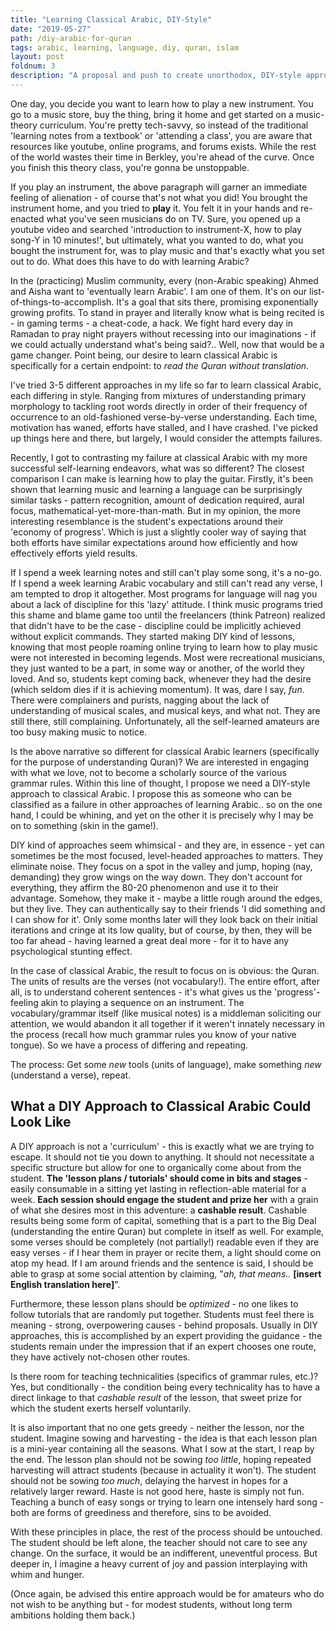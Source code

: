 ```yaml
---
title: "Learning Classical Arabic, DIY-Style"
date: "2019-05-27"
path: /diy-arabic-for-quran
tags: arabic, learning, language, diy, quran, islam
layout: post
foldnum: 3
description: "A proposal and push to create unorthodox, DIY-style approaches to  (literally) understand the Quran."
---
```


One day, you decide you want to learn how to play a new instrument. You go to a music store, buy the thing, bring it home and get started on a music-theory curriculum. You're pretty tech-savvy, so instead of the traditional 'learning notes from a textbook' or 'attending a class', you are aware that resources like youtube, online programs, and forums exists. While the rest of the world wastes their time in Berkley, you're ahead of the curve. Once you finish this theory class, you're gonna be unstoppable.

If you play an instrument, the above paragraph will garner an immediate feeling of alienation - of course that's not what you did! You brought the instrument home, and you tried to **play** it. You felt it in your hands and re-enacted what you've seen musicians do on TV. Sure, you opened up a youtube video and searched 'introduction to instrument-X, how to play song-Y in 10 minutes!', but ultimately, what you wanted to do, what you bought the instrument for, was to play music and that's exactly what you set out to do. What does this have to do with learning Arabic?

In the (practicing) Muslim community, every (non-Arabic speaking) Ahmed and Aisha want to 'eventually learn Arabic'. I am one of them. It's on our list-of-things-to-accomplish. It's a goal that sits there, promising exponentially growing profits. To stand in prayer and literally know what is being recited is - in gaming terms - a cheat-code, a hack. We fight hard every day in Ramadan to pray night prayers without recessing into our imaginations - if we could actually understand what's being said?.. Well, now that would be a game changer. Point being, our desire to learn classical Arabic is specifically for a certain endpoint: to *read the Quran without translation*.

I've tried 3-5 different approaches in my life so far to learn classical Arabic, each differing in style. Ranging from mixtures of understanding primary morphology to tackling root words directly in order of their frequency of occurrence to an old-fashioned verse-by-verse understanding. Each time, motivation has waned, efforts have stalled, and I have crashed. I've picked up things here and there, but largely, I would consider the attempts failures.

Recently, I got to contrasting my failure at classical Arabic with my more successful self-learning endeavors, what was so different? The closest comparison I can make is learning how to play the guitar. Firstly, it's been shown that learning music and learning a language can be surprisingly similar tasks - pattern recognition, amount of dedication required, aural focus, mathematical-yet-more-than-math. But in my opinion, the more interesting resemblance is the student's expectations around their 'economy of progress'. Which is just a slightly cooler way of saying that both efforts have similar expectations around how efficiently and how effectively efforts yield results.

If I spend a week learning notes and still can't play some song, it's a no-go. If I spend a week learning Arabic vocabulary and still can't read any verse, I am tempted to drop it altogether. Most programs for language will nag you about a lack of discipline for this 'lazy' attitude. I think music programs tried this shame and blame game too until the freelancers (think Patreon) realized that didn't have to be the case - discipline could be implicitly achieved without explicit commands. They started making DIY kind of lessons, knowing that most people roaming online trying to learn how to play music were not interested in becoming legends. Most were recreational musicians, they just wanted to be a part, in some way or another, of the world they loved. And so, students kept coming back, whenever they had the desire (which seldom dies if it is achieving momentum). It was, dare I say, *fun*. There were complainers and purists, nagging about the lack of understanding of musical scales, and musical keys, and what not. They are still there, still complaining. Unfortunately, all the self-learned amateurs are too busy making music to notice.

Is the above narrative so different for classical Arabic learners (specifically for the purpose of understanding Quran)? We are interested in engaging with what we love, not to become a scholarly source of the various grammar rules. Within this line of thought, I propose we need a DIY-style approach to classical Arabic. I propose this as someone who can be classified as a failure in other approaches of learning Arabic.. so on the one hand, I could be whining, and yet on the other it is precisely why I may be on to something (skin in the game!).

DIY kind of approaches seem whimsical - and they are, in essence - yet can sometimes be the most focused, level-headed approaches to matters. They eliminate noise. They focus on a spot in the valley and jump, hoping (nay, demanding) they grow wings on the way down. They don't account for everything, they affirm the 80-20 phenomenon and use it to their advantage. Somehow, they make it - maybe a little rough around the edges, but they live. They can authentically say to their friends 'I did something and I can show for it'. Only some months later will they look back on their initial iterations and cringe at its low quality, but of course, by then, they will be too far ahead - having learned a great deal more - for it to have any psychological stunting effect.

In the case of classical Arabic, the result to focus on is obvious: the Quran. The units of results are the verses (not vocabulary!). The entire effort, after all, is to understand coherent sentences - it's what gives us the 'progress'-feeling akin to playing a sequence on an instrument. The vocabulary/grammar itself (like musical notes) is a middleman soliciting our attention, we would abandon it all together if it weren't innately necessary in the process (recall how much grammar rules you know of your native tongue). So we have a process of differing and repeating.

The process: Get some *new* tools (units of language), make something *new* (understand a verse), repeat.

## What a DIY Approach to Classical Arabic Could Look Like

A DIY approach is not a 'curriculum' - this is exactly what we are trying to escape. It should not tie you down to anything. It should not necessitate a specific structure but allow for one to organically come about from the student. **The 'lesson plans / tutorials' should come in bits and stages** - easily consumable in a sitting yet lasting in reflection-able material for a week. **Each session should engage the student and prize her** with a grain of what she desires most in this adventure: a **cashable result**. Cashable results being some form of capital, something that is a part to the Big Deal (understanding the entire Quran) but complete in itself as well. For example, some verses should be completely (not partially!) readable even if they are easy verses - if I hear them in prayer or recite them, a light should come on atop my head. If I am around friends and the sentence is said, I should be able to grasp at some social attention by claiming, "*ah, that means..* **[insert English translation here]**".

Furthermore, these lesson plans should be *optimized* - no one likes to follow tutorials that are randomly put together. Students must feel there is meaning - strong, overpowering causes - behind proposals. Usually in DIY approaches, this is accomplished by an expert providing the guidance - the students remain under the impression that if an expert chooses one route, they have actively not-chosen other routes.

Is there room for teaching technicalities (specifics of grammar rules, etc.)? Yes, but conditionally - the condition being every technicality has to have a direct linkage to that *cashable result* of the lesson, that sweet prize for which the student exerts herself voluntarily.

It is also important that no one gets greedy - neither the lesson, nor the student. Imagine sowing and harvesting - the idea is that each lesson plan is a mini-year containing all the seasons. What I sow at the start, I reap by the end. The lesson plan should not be sowing *too little*, hoping repeated harvesting will attract students (because in actuality it won't). The student should not be sowing *too much*, delaying the harvest in hopes for a relatively larger reward. Haste is not good here, haste is simply not fun. Teaching a bunch of easy songs or trying to learn one intensely hard song - both are forms of greediness and therefore, sins to be avoided.

With these principles in place, the rest of the process should be untouched. The student should be left alone, the teacher should not care to see any change. On the surface, it would be an indifferent, uneventful process. But deeper in, I imagine a heavy current of joy and passion interplaying with whim and hunger.

(Once again, be advised this entire approach would be for amateurs who do not wish to be anything but - for modest students, without long term ambitions holding them back.)